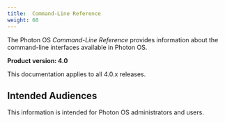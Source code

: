 ```yaml
---
title:  Command-Line Reference
weight: 60
---
```


The Photon OS *Command-Line Reference* provides information about the command-line interfaces available in Photon OS.

**Product version: 4.0**

This documentation applies to all 4.0.x releases.

## Intended Audiences

This information is intended for Photon OS administrators and users.